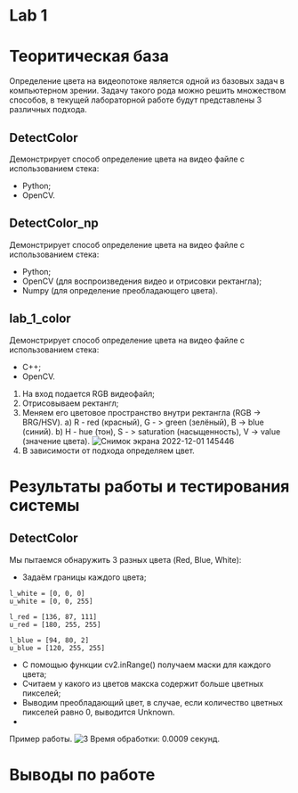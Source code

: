 # Lab 1
# Теоритическая база
Определение цвета на видеопотоке является одной из базовых задач в компьютерном зрении. Задачу такого рода можно решить множеством способов, в текущей лабораторной работе будут представлены 3 различных подхода.
## DetectColor
Демонстрирует способ определение цвета на видео файле с использованием стека:
 * Python;
 * OpenCV.
## DetectColor_np
Демонстрирует способ определение цвета на видео файле с использованием стека:
 * Python;
 * OpenCV (для воспроизведения видео и отрисовки ректангла);
 * Numpy (для определение преобладающего цвета).
 ## lab_1_color
 Демонстрирует способ определение цвета на видео файле с использованием стека:
 * C++;
 * OpenCV.



1. На вход подается RGB видеофайл;
2. Отрисовываем ректангл;
3. Меняем его цветовое пространство внутри ректангла (RGB -> BRG/HSV). 
    a) R - red (красный), G - > green (зелёный), B -> blue (синий). 
    b) H - hue (тон), S - > saturation (насыщенность), V -> value (значение цвета).
   ![Снимок экрана 2022-12-01 145446](https://user-images.githubusercontent.com/82668230/205046916-a2a4b72c-405f-4308-8547-321f29f192db.jpg)
4. В зависимости от подхода определяем цвет.

# Результаты работы и тестирования системы
## DetectColor
Мы пытаемся обнаружить 3 разных цвета (Red, Blue, White):
 * Задаём границы каждого цвета;
  ```
l_white = [0, 0, 0]
u_white = [0, 0, 255]

l_red = [136, 87, 111]
u_red = [180, 255, 255]

l_blue = [94, 80, 2]
u_blue = [120, 255, 255]
```
* C помощью функции cv2.inRange() получаем маски для каждого цвета;
* Считаем у какого из цветов макска содержит больше цветных пикселей;
* Выводим преобладающий цвет, в случае, если количество цветных пикселей равно 0, выводится Unknown.
* 
Пример работы.
![3](https://user-images.githubusercontent.com/82668230/205050576-9187b2f4-eb2c-4031-9bb8-ba19fe48ead8.jpg)
Время обработки: 0.0009 секунд.




# Выводы по работе

